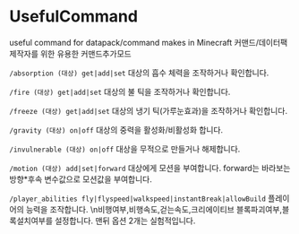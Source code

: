# UsefulCommand
useful command for datapack/command makes in Minecraft
커맨드/데이터팩 제작자를 위한 유용한 커맨드추가모드

`/absorption (대상) get|add|set` 대상의 흡수 체력을 조작하거나 확인합니다.

`/fire (대상) get|add|set` 대상의 불 틱을 조작하거나 확인합니다.

`/freeze (대상) get|add|set` 대상의 냉기 틱(가루눈효과)을 조작하거나 확인합니다.

`/gravity (대상) on|off` 대상의 중력을 활성화/비활성화 합니다.

`/invulnerable (대상) on|off` 대상을 무적으로 만들거나 해제합니다.

`/motion (대상) add|set|forward` 대상에게 모션을 부여합니다. forward는 바라보는 방향*후속 변수값으로 모션값을 부여합니다.

`/player_abilities fly|flyspeed|walkspeed|instantBreak|allowBuild` 플레이어의 능력을 조작합니다. \n비행여부,비행속도,걷는속도,크리에이티브 블록파괴여부,블록설치여부를 설정합니다. 맨뒤 옵션 2개는 실험적입니다.

